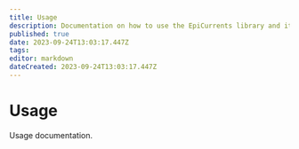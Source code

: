 ```yaml
---
title: Usage
description: Documentation on how to use the EpiCurrents library and its modules.
published: true
date: 2023-09-24T13:03:17.447Z
tags: 
editor: markdown
dateCreated: 2023-09-24T13:03:17.447Z
---
```


Usage
=====

Usage documentation.